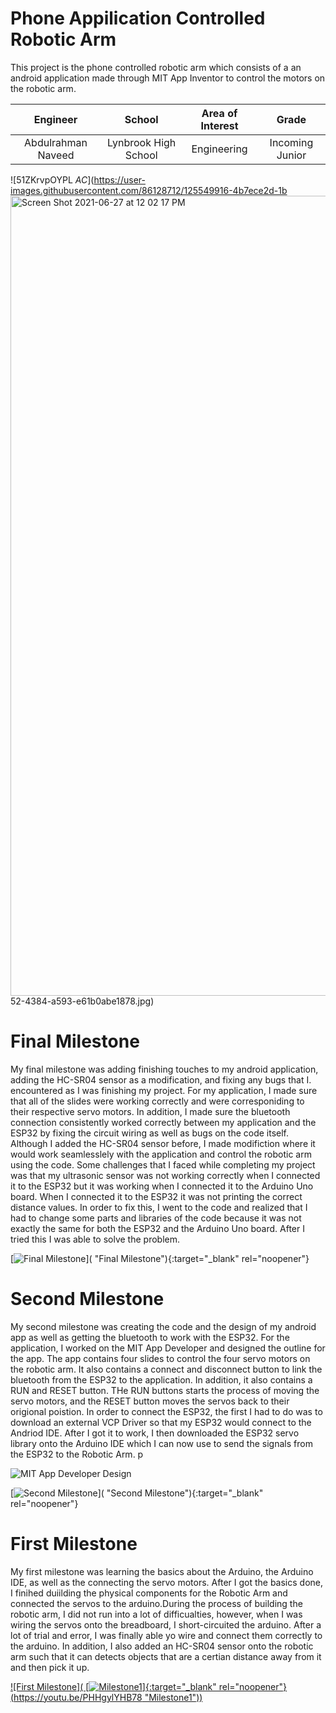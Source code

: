 ﻿# Phone Appilication Controlled Robotic Arm
This project is the phone controlled robotic arm which consists of a an android application made through MIT App Inventor to control the motors on the robotic arm.

| **Engineer** | **School** | **Area of Interest** | **Grade** |
|:--:|:--:|:--:|:--:|
| Abdulrahman Naveed | Lynbrook High School |  Engineering | Incoming Junior |


![51ZKrvpOYPL _AC_](https://user-images.githubusercontent.com/86128712/125549916-4b7ece2d-1b<img width="1280" alt="Screen Shot 2021-06-27 at 12 02 17 PM" src="https://user-images.githubusercontent.com/86128712/125555403-42919ea2-8cc8-4965-a0a4-f29955a83c1b.png">
52-4384-a593-e61b0abe1878.jpg)
  
# Final Milestone

My final milestone was adding finishing touches to my android application, adding the HC-SR04 sensor as a modification, and fixing any bugs that I. encountered as I was finishing my project. For my application, I made sure that all of the slides were working correctly and were corresponiding to their respective servo motors. In addition, I made sure the bluetooth connection consistently worked correctly between my application and the ESP32 by fixing the circuit wiring as well as bugs on the code itself. Although I added the HC-SR04 sensor before, I made modifiction where it would work seamlesslely with the application and control the robotic arm using the code. Some challenges that I faced while completing my project was that my ultrasonic sensor was not working correctly when I connected it to the ESP32 but it was working when I connected it to the Arduino Uno board. When I connected it to the ESP32 it was not printing the correct distance values. In order to fix this, I went to the code and realized that I had to change some parts and libraries of the code because it was not exactly the same for both the ESP32 and the Arduino Uno board. After I tried this I was able to solve the problem.


[![Final Milestone]( )]( "Final Milestone"){:target="_blank" rel="noopener"}

# Second Milestone

My second milestone was creating the code and the design of my android app as well as getting the bluetooth to work with the ESP32. For the application, I worked on the MIT App Developer and designed the outline for the app. The app contains four slides to control the four servo motors on the robotic arm. It also contains a connect and disconnect button to link the bluetooth from the ESP32 to the application. In addition, it also contains a RUN and RESET button. THe RUN buttons starts the process of moving the servo motors, and the RESET button moves the servos back to their origional poistion. In order to connect the ESP32, the first I had to do was to download an external VCP Driver so that my ESP32 would connect to the Andriod IDE. After I got it to work, I then downloaded the ESP32 servo library onto the Arduino IDE which I can now use to send the signals from the ESP32 to the Robotic Arm. 
p

![MIT App Developer Design](file:///Users/abdulrahmannaveed/Desktop/Screenshot_20210627-120324.png)


[![Second Milestone]()]( "Second Milestone"){:target="_blank" rel="noopener"}

# First Milestone

My first milestone was learning the basics about the Arduino, the Arduino IDE, as well as the connecting the servo motors. After I got the basics done, I finihed duiilding the physical components for the Robotic Arm and connected the servos to the arduino.During the process of building the robotic arm, I did not run into a lot of difficualties, however, when I was wiring the servos onto the breadboard, I short-circuited the arduino. After a lot of trial and error, I was finally able yo wire and connect them correctly to the arduino. In addition, I also added an HC-SR04 sensor onto the robotic arm such that it can detects objects that are a certian distance away from it and then pick it up.   

[![First Milestone]( [![Milestone1](https://res.cloudinary.com/marcomontalbano/image/upload/v1624562944/video_to_markdown/images/youtube--PHHgylYHB78-c05b58ac6eb4c4700831b2b3070cd403.jpg)]{:target="_blank" rel="noopener"}(https://youtu.be/PHHgylYHB78 "Milestone1"))](https://youtu.be/PHHgylYHB78 "First Milestone")
